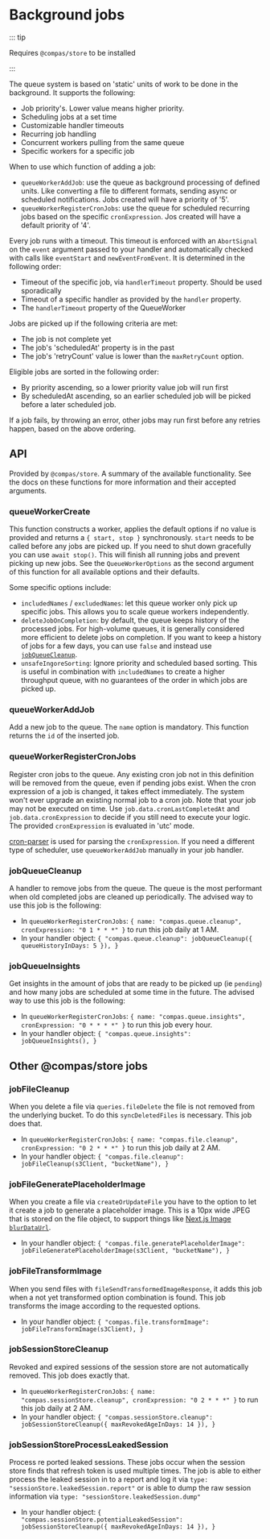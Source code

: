 # Background jobs

::: tip

Requires `@compas/store` to be installed

:::

The queue system is based on 'static' units of work to be done in the background. It
supports the following:

- Job priority's. Lower value means higher priority.
- Scheduling jobs at a set time
- Customizable handler timeouts
- Recurring job handling
- Concurrent workers pulling from the same queue
- Specific workers for a specific job

When to use which function of adding a job:

- `queueWorkerAddJob`: use the queue as background processing of defined units. Like
  converting a file to different formats, sending async or scheduled notifications. Jobs
  created will have a priority of '5'.
- `queueWorkerRegisterCronJobs`: use the queue for scheduled recurring jobs based on the
  specific `cronExpression`. Jos created will have a default priority of '4'.

Every job runs with a timeout. This timeout is enforced with an `AbortSignal` on the
`event` argument passed to your handler and automatically checked with calls like
`eventStart` and `newEventFromEvent`. It is determined in the following order:

- Timeout of the specific job, via `handlerTimeout` property. Should be used sporadically
- Timeout of a specific handler as provided by the `handler` property.
- The `handlerTimeout` property of the QueueWorker

Jobs are picked up if the following criteria are met:

- The job is not complete yet
- The job's 'scheduledAt' property is in the past
- The job's 'retryCount' value is lower than the `maxRetryCount` option.

Eligible jobs are sorted in the following order:

- By priority ascending, so a lower priority value job will run first
- By scheduledAt ascending, so an earlier scheduled job will be picked before a later
  scheduled job.

If a job fails, by throwing an error, other jobs may run first before any retries happen,
based on the above ordering.

## API

Provided by `@compas/store`. A summary of the available functionality. See the docs on
these functions for more information and their accepted arguments.

### queueWorkerCreate

This function constructs a worker, applies the default options if no value is provided and
returns a `{ start, stop }` synchronously. `start` needs to be called before any jobs are
picked up. If you need to shut down gracefully you can use `await stop()`. This will
finish all running jobs and prevent picking up new jobs. See the `QueueWorkerOptions` as
the second argument of this function for all available options and their defaults.

Some specific options include:

- `includedNames` / `excludedNames`: let this queue worker only pick up specific jobs.
  This allows you to scale queue workers independently.
- `deleteJobOnCompletion`: by default, the queue keeps history of the processed jobs. For
  high-volume queues, it is generally considered more efficient to delete jobs on
  completion. If you want to keep a history of jobs for a few days, you can use `false`
  and instead use [`jobQueueCleanup`](#jobqueuecleanup).
- `unsafeIngoreSorting`: Ignore priority and scheduled based sorting. This is useful in
  combination with `includedNames` to create a higher throughput queue, with no guarantees
  of the order in which jobs are picked up.

### queueWorkerAddJob

Add a new job to the queue. The `name` option is mandatory. This function returns the `id`
of the inserted job.

### queueWorkerRegisterCronJobs

Register cron jobs to the queue. Any existing cron job not in this definition will be
removed from the queue, even if pending jobs exist. When the cron expression of a job is
changed, it takes effect immediately. The system won't ever upgrade an existing normal job
to a cron job. Note that your job may not be executed on time. Use
`job.data.cronLastCompletedAt` and `job.data.cronExpression` to decide if you still need
to execute your logic. The provided `cronExpression` is evaluated in 'utc' mode.

[cron-parser](https://www.npmjs.com/package/cron-parser) is used for parsing the
`cronExpression`. If you need a different type of scheduler, use `queueWorkerAddJob`
manually in your job handler.

### jobQueueCleanup

A handler to remove jobs from the queue. The queue is the most performant when old
completed jobs are cleaned up periodically. The advised way to use this job is the
following:

- In `queueWorkerRegisterCronJobs`:
  `{ name: "compas.queue.cleanup", cronExpression: "0 1 * * *" }` to run this job daily at
  1 AM.
- In your handler object:
  `{ "compas.queue.cleanup": jobQueueCleanup({ queueHistoryInDays: 5 }), }`

### jobQueueInsights

Get insights in the amount of jobs that are ready to be picked up (ie `pending`) and how
many jobs are scheduled at some time in the future. The advised way to use this job is the
following:

- In `queueWorkerRegisterCronJobs`:
  `{ name: "compas.queue.insights", cronExpression: "0 * * * *" }` to run this job every
  hour.
- In your handler object: `{ "compas.queue.insights": jobQueueInsights(), }`

## Other @compas/store jobs

### jobFileCleanup

When you delete a file via `queries.fileDelete` the file is not removed from the
underlying bucket. To do this `syncDeletedFiles` is necessary. This job does that.

- In `queueWorkerRegisterCronJobs`:
  `{ name: "compas.file.cleanup", cronExpression: "0 2 * * *" }` to run this job daily at
  2 AM.
- In your handler object:
  `{ "compas.file.cleanup": jobFileCleanup(s3Client, "bucketName"), }`

### jobFileGeneratePlaceholderImage

When you create a file via `createOrUpdateFile` you have to the option to let it create a
job to generate a placeholder image. This is a 10px wide JPEG that is stored on the file
object, to support things like
[Next.js Image `blurDataUrl`](https://nextjs.org/docs/api-reference/next/image#blurdataurl).

- In your handler object:
  `{ "compas.file.generatePlaceholderImage": jobFileGeneratePlaceholderImage(s3Client, "bucketName"), }`

### jobFileTransformImage

When you send files with `fileSendTransformedImageResponse`, it adds this job when a not
yet transformed option combination is found. This job transforms the image according to
the requested options.

- In your handler object:
  `{ "compas.file.transformImage": jobFileTransformImage(s3Client), }`

### jobSessionStoreCleanup

Revoked and expired sessions of the session store are not automatically removed. This job
does exactly that.

- In `queueWorkerRegisterCronJobs`:
  `{ name: "compas.sessionStore.cleanup", cronExpression: "0 2 * * *" }` to run this job
  daily at 2 AM.
- In your handler object:
  `{ "compas.sessionStore.cleanup": jobSessionStoreCleanup({ maxRevokedAgeInDays: 14 }), }`

### jobSessionStoreProcessLeakedSession

Process re ported leaked sessions. These jobs occur when the session store finds that
refresh token is used multiple times. The job is able to either process the leaked session
in to a report and log it via `type: "sessionStore.leakedSession.report"` or is able to
dump the raw session information via `type: "sessionStore.leakedSession.dump"`

- In your handler object:
  `{ "compas.sessionStore.potentialLeakedSession": jobSessionStoreCleanup({ maxRevokedAgeInDays: 14 }), }`
